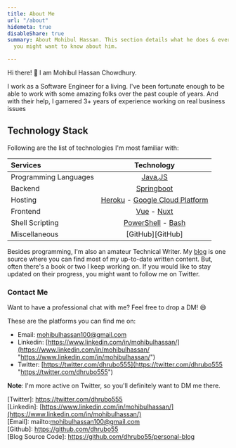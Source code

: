 ```yaml
---
title: About Me
url: "/about"
hidemeta: true
disableShare: true
summary: About Mohibul Hassan. This section details what he does & everything else
  you might want to know about him.

---
```

Hi there! :wave: I am Mohibul Hassan Chowdhury.

I work as a Software Engineer for a living. I've been fortunate enough to be able to work with some amazing folks over the past couple of years. And with their help, I garnered 3+ years of experience working on real business issues

## Technology Stack

Following are the list of technologies I'm most familiar with:

| Services              |                     Technology                     |
| :-------------------- | :------------------------------------------------: |
| Programming Languages |                [Java][Java],[JS][JS]               |
| Backend               |              [Springboot][Springboot]              |
| Hosting               |  [Heroku][Heroku] - [Google Cloud Platform][GCP]   |
| Frontend              |           [Vue][Vue] - [Nuxt][Nuxt]                |
| Shell Scripting       |      [PowerShell][PowerShell] - [Bash][Bash]       |
| Miscellaneous         |                 [GitHub][GitHub]                   |



Besides programming, I'm also an amateur Technical Writer. My [blog](../blog/) is one source where you can find most of my up-to-date written content. But, often there's a book or two I keep working on. If you would like to stay updated on their progress, you might want to follow me on Twitter.

### Contact Me

Want to have a professional chat with me? Feel free to drop a DM! :smile:

These are the platforms you can find me on:

* Email: mohibulhassan100@gmail.com
* Linkedin: [https://www.linkedin.com/in/mohibulhassan/](https://www.linkedin.com/in/mohibulhassan/ "https://www.linkedin.com/in/mohibulhassan/")
* Twitter: [https://twitter.com/dhrubo555](https://twitter.com/dhrubo555 "https://twitter.com/dhrubo555")

**Note**: I'm more active on Twitter, so you'll definitely want to DM me there.

<!-- Reference Links -->  
\[Twitter\]: https://twitter.com/dhrubo555  
\[Linkedin\]: [https://www.linkedin.com/in/mohibulhassan/](https://www.linkedin.com/in/mohibulhassan/)  
\[Email\]: mailto:mohibulhassan100@gmail.com  
\[Github\]: https://github.com/dhrubo55  
\[Blog Source Code\]: https://github.com/dhrubo55/personal-blog

<!-- * Programming Language -->
[Java]: https://www.java.com/
[JS]: https://www.javascript.com
<!-- * Backend Services Tech -->
[Springboot]: https://spring.io/projects/spring-boot
<!-- * Machine Learning Libraries -->
[TensorFlow]: https://www.tensorflow.org/
[Sklearn]: https://scikit-learn.org
<!-- * Cloud Platforms -->
[Heroku]: https://www.heroku.com/
[AWS]: https://aws.amazon.com/
[GCP]: https://cloud.google.com/
<!-- * Dev Platforms -->
[Vue]: https://vuejs.org
[Nuxt]: https://nuxtjs.org
<!-- * Shell Scripting -->
[PowerShell]: https://docs.microsoft.com/en-us/powershell/
[Bash]: https://www.gnu.org/software/bash/